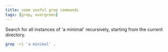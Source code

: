 ```yaml
---
title: some useful grep commands
tags: [grep, evergreen]
---
```


Search for all instances of 'a minimal' recursively,  starting from the current directory. 

```zsh
grep -ri 'a minimal' .
```

